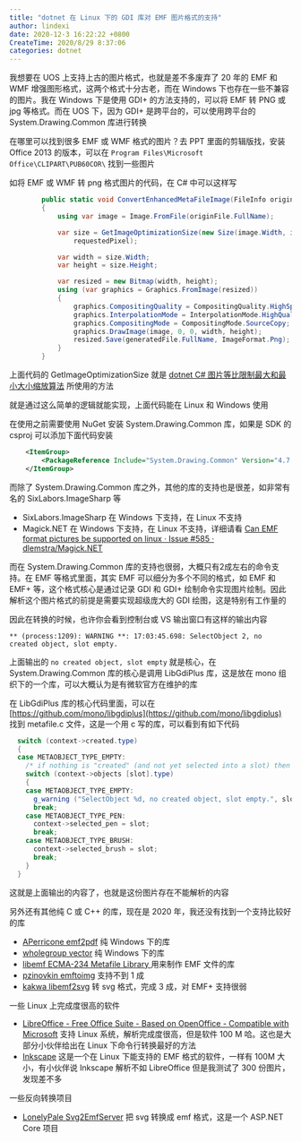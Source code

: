 ```yaml
---
title: "dotnet 在 Linux 下的 GDI 库对 EMF 图片格式的支持"
author: lindexi
date: 2020-12-3 16:22:22 +0800
CreateTime: 2020/8/29 8:37:06
categories: dotnet
---
```


我想要在 UOS 上支持上古的图片格式，也就是差不多废弃了 20 年的 EMF 和 WMF 增强图形格式，这两个格式十分古老，而在 Windows 下也存在一些不兼容的图片。我在 Windows 下是使用 GDI+ 的方法支持的，可以将 EMF 转 PNG 或 jpg 等格式。而在 UOS 下，因为 GDI+ 是跨平台的，可以使用跨平台的 System.Drawing.Common 库进行转换

<!--more-->


<!-- CreateTime:2020/8/29 8:37:06 -->



在哪里可以找到很多 EMF 或 WMF 格式的图片？去 PPT 里面的剪辑版找，安装 Office 2013 的版本，可以在 `Program Files\Microsoft Office\CLIPART\PUB60COR\` 找到一些图片

如将 EMF 或 WMF 转 png 格式图片的代码，在 C# 中可以这样写

```csharp
        public static void ConvertEnhancedMetaFileImage(FileInfo originFile, FileInfo generatedFile, int requestedPixel)
        {
            using var image = Image.FromFile(originFile.FullName);

            var size = GetImageOptimizationSize(new Size(image.Width, image.Height), MaxWidth * MaxHeight,
                requestedPixel);

            var width = size.Width;
            var height = size.Height;

            var resized = new Bitmap(width, height);
            using (var graphics = Graphics.FromImage(resized))
            {
                graphics.CompositingQuality = CompositingQuality.HighSpeed;
                graphics.InterpolationMode = InterpolationMode.HighQualityBicubic;
                graphics.CompositingMode = CompositingMode.SourceCopy;
                graphics.DrawImage(image, 0, 0, width, height);
                resized.Save(generatedFile.FullName, ImageFormat.Png);
            }
        }
```

上面代码的 GetImageOptimizationSize 就是 [dotnet C# 图片等比限制最大和最小大小缩放算法](https://blog.lindexi.com/post/dotnet-C-%E5%9B%BE%E7%89%87%E7%AD%89%E6%AF%94%E9%99%90%E5%88%B6%E6%9C%80%E5%A4%A7%E5%92%8C%E6%9C%80%E5%B0%8F%E5%A4%A7%E5%B0%8F%E7%BC%A9%E6%94%BE%E7%AE%97%E6%B3%95.html) 所使用的方法

就是通过这么简单的逻辑就能实现，上面代码能在 Linux 和 Windows 使用

在使用之前需要使用 NuGet 安装 System.Drawing.Common 库，如果是 SDK 的 csproj 可以添加下面代码安装

```xml
    <ItemGroup>
        <PackageReference Include="System.Drawing.Common" Version="4.7.0" />
    </ItemGroup>
```

而除了 System.Drawing.Common 库之外，其他的库的支持也是很差，如非常有名的 SixLabors.ImageSharp 等

- SixLabors.ImageSharp 在 Windows 下支持，在 Linux 不支持
- Magick.NET 在 Windows 下支持，在 Linux 不支持，详细请看 [Can EMF format pictures be supported on linux · Issue #585 · dlemstra/Magick.NET](https://github.com/dlemstra/Magick.NET/issues/585 )

而在 System.Drawing.Common 库的支持也很弱，大概只有2成左右的命令支持。在 EMF 等格式里面，其实 EMF 可以细分为多个不同的格式，如 EMF 和 EMF+ 等，这个格式核心是通过记录 GDI 和 GDI+ 绘制命令实现图片绘制。因此解析这个图片格式的前提是需要实现超级庞大的 GDI 绘图，这是特别有工作量的

因此在转换的时候，也许你会看到控制台或 VS 输出窗口有这样的输出内容

```
** (process:1209): WARNING **: 17:03:45.698: SelectObject 2, no created object, slot empty.
```

上面输出的 `no created object, slot empty` 就是核心，在 System.Drawing.Common 库的核心是调用 LibGdiPlus 库，这是放在 mono 组织下的一个库，可以大概认为是有微软官方在维护的库

在 LibGdiPlus 库的核心代码里面，可以在 [https://github.com/mono/libgdiplus](https://github.com/mono/libgdiplus) 找到 metafile.c 文件，这是一个用 c 写的库，可以看到有如下代码

```csharp
  switch (context->created.type) 
  {
  case METAOBJECT_TYPE_EMPTY:
    /* if nothing is "created" (and not yet selected into a slot) then we "reselect" the object */
    switch (context->objects [slot].type) 
    {
    case METAOBJECT_TYPE_EMPTY:
      g_warning ("SelectObject %d, no created object, slot empty.", slot);
      break;
    case METAOBJECT_TYPE_PEN:
      context->selected_pen = slot;
      break;
    case METAOBJECT_TYPE_BRUSH:
      context->selected_brush = slot;
      break;
    }
  }
```

这就是上面输出的内容了，也就是这份图片存在不能解析的内容

另外还有其他纯 C 或 C++ 的库，现在是 2020 年，我还没有找到一个支持比较好的库

- [APerricone emf2pdf](https://github.com/APerricone/emf2pdf ) 纯 Windows 下的库
- [wholegroup vector](https://github.com/wholegroup/vector ) 纯 Windows 下的库
- [libemf ECMA-234 Metafile Library ](https://sourceforge.net/projects/libemf/ ) 用来制作 EMF 文件的库
- [pzinovkin emftoimg](https://github.com/pzinovkin/emftoimg ) 支持不到 1 成
- [kakwa libemf2svg](https://github.com/kakwa/libemf2svg ) 转 svg 格式，完成 3 成，对 EMF+ 支持很弱

一些 Linux 上完成度很高的软件

- [LibreOffice - Free Office Suite - Based on OpenOffice - Compatible with Microsoft](https://www.libreoffice.org/ ) 支持 Linux 系统，解析完成度很高，但是软件 100 M 哈。这也是大部分小伙伴给出在 Linux 下命令行转换最好的方法
- [Inkscape](https://inkscape.org/news/2020/05/04/introducing-inkscape-10/ ) 这是一个在 Linux 下能支持的 EMF 格式的软件，一样有 100M 大小，有小伙伴说 Inkscape 解析不如 LibreOffice 但是我测试了 300 份图片，发现差不多

一些反向转换项目

- [LonelyPale Svg2EmfServer](https://github.com/LonelyPale/Svg2EmfServer ) 把 svg 转换成 emf 格式，这是一个 ASP.NET Core 项目

